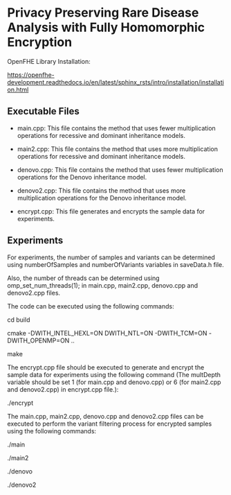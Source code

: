 # Privacy Preserving Rare Disease Analysis with Fully Homomorphic Encryption

OpenFHE Library Installation:

<https://openfhe-development.readthedocs.io/en/latest/sphinx_rsts/intro/installation/installation.html>

## Executable Files

- main.cpp: This file contains the method that uses fewer multiplication operations for recessive and dominant inheritance models.

- main2.cpp: This file contains the method that uses more multiplication operations for recessive and dominant inheritance models.

- denovo.cpp: This file contains the method that uses fewer multiplication operations for the Denovo inheritance model.

- denovo2.cpp: This file contains the method that uses more multiplication operations for the Denovo inheritance model.

- encrypt.cpp: This file generates and encrypts the sample data for experiments.

## Experiments

For experiments, the number of samples and variants can be determined using numberOfSamples and numberOfVariants variables in saveData.h file.

Also, the number of threads can be determined using omp_set_num_threads(1); in main.cpp, main2.cpp, denovo.cpp and denovo2.cpp files.

The code can be executed using the following commands:

cd build

cmake -DWITH_INTEL_HEXL=ON DWITH_NTL=ON -DWITH_TCM=ON -DWITH_OPENMP=ON  ..

make

The encrypt.cpp file should be executed to generate and encrypt the sample data for experiments using the following command (The multDepth variable should be set 1 (for main.cpp and denovo.cpp) or 6 (for main2.cpp and denovo2.cpp) in encrypt.cpp file.): 

./encrypt

The main.cpp, main2.cpp, denovo.cpp and denovo2.cpp files can be executed to perform the variant filtering process for encrypted samples using the following commands:

./main

./main2

./denovo

./denovo2
